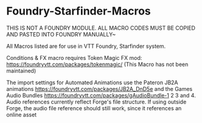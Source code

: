 # Foundry-Starfinder-Macros

THIS IS NOT A FOUNDRY MODULE. ALL MACRO CODES MUST BE COPIED AND PASTED INTO FOUNDRY MANUALLY~

All Macros listed are for use in VTT Foundry, Starfinder system.

Conditions & FX macro requires Token Magic FX mod: https://foundryvtt.com/packages/tokenmagic/
(This Macro has not been maintained)

The import settings for Automated Animations use the Pateron JB2A animations https://foundryvtt.com/packages/JB2A_DnD5e and the Games Audio Bundles https://foundryvtt.com/packages/gAudioBundle-1 2 3 and 4. Audio references currently reflect Forge's file structure. If using outside Forge, the audio file reference should still work, since it references an online asset
